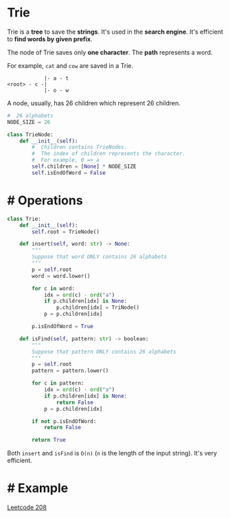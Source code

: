 #  Trie

Trie is a **tree** to save the **strings**. It's used in the **search engine**. It's efficient to **find words by given prefix**.

The node of Trie saves only **one character**. The **path** represents a word.

For example, `cat` and `cow` are saved in a Trie.

```
            |- a - t
<root> - c -|
            |- o - w
```

A node, usually, has 26 children which represent 26 children.

```python
#  26 alphabets
NODE_SIZE = 26

class TrieNode:
    def __init__(self):
        #  Children contains TrieNodes.
        #  The index of children represents the character.
        #  For example, 0 => a
        self.children = [None] * NODE_SIZE
        self.isEndOfWord = False
```

# #  Operations

```python
class Trie:
    def __init__(self):
        self.root = TrieNode()

    def insert(self, word: str) -> None:
        """
        Suppose that word ONLY contains 26 alphabets
        """
        p = self.root
        word = word.lower()

        for c in word:
            idx = ord(c) - ord("a")
            if p.children[idx] is None:
                p.children[idx] = TriNode()
            p = p.children[idx]

        p.isEndOfWord = True

    def isFind(self, pattern: str) -> boolean:
        """
        Suppose that pattern ONLY contains 26 alphabets
        """
        p = self.root
        pattern = pattern.lower()

        for c in pattern:
            idx = ord(c) - ord("a")
            if p.children[idx] is None:
                return False
            p = p.children[idx]

        if not p.isEndOfWord:
            return False

        return True
```

Both `insert` and `isFind` is `O(n)` (`n` is the length of the input string). It's very efficient.

# #  Example

[Leetcode 208](https://leetcode.com/problems/implement-trie-prefix-tree/)
